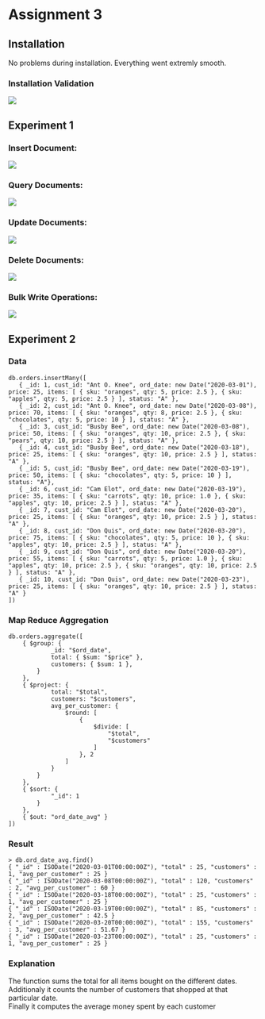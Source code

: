 # Assignment 3

## Installation

No problems during installation. Everything went extremly smooth. 

### Installation Validation

![](./images/Mongo-verify.png)

## Experiment 1

### Insert Document: 

![](./images/insert-documents.png)

### Query Documents: 

![](./images/query-documents.png)

### Update Documents: 

![](./images/update-documents.png)

### Delete Documents: 

![](./images/delete-document.png)

### Bulk Write Operations: 

![](./images/bulk-write-operations.png)


## Experiment 2

### Data

```
db.orders.insertMany([
   { _id: 1, cust_id: "Ant O. Knee", ord_date: new Date("2020-03-01"), price: 25, items: [ { sku: "oranges", qty: 5, price: 2.5 }, { sku: "apples", qty: 5, price: 2.5 } ], status: "A" },
   { _id: 2, cust_id: "Ant O. Knee", ord_date: new Date("2020-03-08"), price: 70, items: [ { sku: "oranges", qty: 8, price: 2.5 }, { sku: "chocolates", qty: 5, price: 10 } ], status: "A" },
   { _id: 3, cust_id: "Busby Bee", ord_date: new Date("2020-03-08"), price: 50, items: [ { sku: "oranges", qty: 10, price: 2.5 }, { sku: "pears", qty: 10, price: 2.5 } ], status: "A" },
   { _id: 4, cust_id: "Busby Bee", ord_date: new Date("2020-03-18"), price: 25, items: [ { sku: "oranges", qty: 10, price: 2.5 } ], status: "A" },
   { _id: 5, cust_id: "Busby Bee", ord_date: new Date("2020-03-19"), price: 50, items: [ { sku: "chocolates", qty: 5, price: 10 } ], status: "A"},
   { _id: 6, cust_id: "Cam Elot", ord_date: new Date("2020-03-19"), price: 35, items: [ { sku: "carrots", qty: 10, price: 1.0 }, { sku: "apples", qty: 10, price: 2.5 } ], status: "A" },
   { _id: 7, cust_id: "Cam Elot", ord_date: new Date("2020-03-20"), price: 25, items: [ { sku: "oranges", qty: 10, price: 2.5 } ], status: "A" },
   { _id: 8, cust_id: "Don Quis", ord_date: new Date("2020-03-20"), price: 75, items: [ { sku: "chocolates", qty: 5, price: 10 }, { sku: "apples", qty: 10, price: 2.5 } ], status: "A" },
   { _id: 9, cust_id: "Don Quis", ord_date: new Date("2020-03-20"), price: 55, items: [ { sku: "carrots", qty: 5, price: 1.0 }, { sku: "apples", qty: 10, price: 2.5 }, { sku: "oranges", qty: 10, price: 2.5 } ], status: "A" },
   { _id: 10, cust_id: "Don Quis", ord_date: new Date("2020-03-23"), price: 25, items: [ { sku: "oranges", qty: 10, price: 2.5 } ], status: "A" }
])
```

### Map Reduce Aggregation

```
db.orders.aggregate([
    { $group: { 
            _id: "$ord_date", 
            total: { $sum: "$price" }, 
            customers: { $sum: 1 }, 
        } 
    },
    { $project: {
            total: "$total",
            customers: "$customers",
            avg_per_customer: {
                $round: [
                    {
                        $divide: [
                            "$total",
                            "$customers"
                        ]
                    }, 2
                ]
            }
        }
    },
    { $sort: { 
            "_id": 1
        } 
    },
    { $out: "ord_date_avg" }
])
```

### Result

```
> db.ord_date_avg.find()
{ "_id" : ISODate("2020-03-01T00:00:00Z"), "total" : 25, "customers" : 1, "avg_per_customer" : 25 }
{ "_id" : ISODate("2020-03-08T00:00:00Z"), "total" : 120, "customers" : 2, "avg_per_customer" : 60 }
{ "_id" : ISODate("2020-03-18T00:00:00Z"), "total" : 25, "customers" : 1, "avg_per_customer" : 25 }
{ "_id" : ISODate("2020-03-19T00:00:00Z"), "total" : 85, "customers" : 2, "avg_per_customer" : 42.5 }
{ "_id" : ISODate("2020-03-20T00:00:00Z"), "total" : 155, "customers" : 3, "avg_per_customer" : 51.67 }
{ "_id" : ISODate("2020-03-23T00:00:00Z"), "total" : 25, "customers" : 1, "avg_per_customer" : 25 }
```

### Explanation

The function sums the total for all items bought on the different dates.    
Additionaly it counts the number of customers that shopped at that particular date.  
Finally it computes the average money spent by each customer  